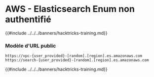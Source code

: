 # AWS - Elasticsearch Enum non authentifié

{{#include ../../../banners/hacktricks-training.md}}

### Modèle d'URL public
```
https://vpc-{user_provided}-[random].[region].es.amazonaws.com
https://search-{user_provided}-[random].[region].es.amazonaws.com
```
{{#include ../../../banners/hacktricks-training.md}}
